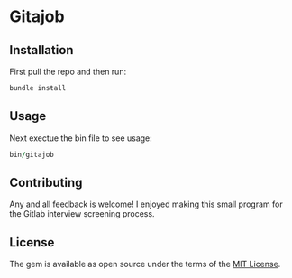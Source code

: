# Gitajob

## Installation

First pull the repo and then run:

```ruby
bundle install
```

## Usage

Next exectue the bin file to see usage:

```ruby
bin/gitajob
```

## Contributing

Any and all feedback is welcome!  I enjoyed making this small program for the Gitlab interview screening process.


## License

The gem is available as open source under the terms of the [MIT License](https://opensource.org/licenses/MIT).
